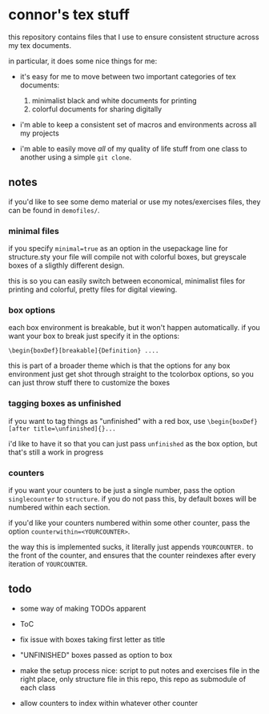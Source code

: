 # connor's tex stuff

this repository contains files that I use to ensure consistent structure across my tex documents.

in particular, it does some nice things for me:

- it's easy for me to move between two important categories of tex documents:

   1. minimalist black and white documents for printing
   2. colorful documents for sharing digitally

- i'm able to keep a consistent set of macros and environments across all my projects

- i'm able to easily move _all_ of my quality of life stuff from one class to another using a simple `git clone`.

## notes

if you'd like to see some demo material or use my notes/exercises files, they can be found in `demofiles/`.

### minimal files

if you specify `minimal=true` as an option in the usepackage line for structure.sty your file will compile not with colorful boxes, but greyscale boxes of a sligthly different design.

this is so you can easily switch between economical, minimalist files for printing and colorful, pretty files for digital viewing. 

### box options

each box environment is breakable, but it won't happen automatically. if you want your box to break just specify it in the options:

`\begin{boxDef}[breakable]{Definition} ....`

this is part of a broader theme which is that the options for any box environment just get shot through straight to the tcolorbox options, so you can just throw stuff there to customize the boxes

### tagging boxes as unfinished

if you want to tag things as "unfinished" with a red box, use
`\begin{boxDef}[after title=\unfinished]{}...`

i'd like to have it so that you can just pass `unfinished` as the box option, but that's still a work in progress

### counters

if you want your counters to be just a single number, pass the option `singlecounter` to `structure`. if you do not pass this, by default boxes will be numbered within each section.

if you'd like your counters numbered within some other counter, pass the option `counterwithin=<YOURCOUNTER>`.

the way this is implemented sucks, it literally just appends `YOURCOUNTER.` to the front of the counter, and ensures that the counter reindexes after every iteration of `YOURCOUNTER`.

## todo
- some way of making TODOs apparent

- ToC

- fix issue with boxes taking first letter as title

- "UNFINISHED" boxes passed as option to box

- make the setup process nice: script to put notes and exercises file in the right place, only structure file in this repo, this repo as submodule of each class

- allow counters to index within whatever other counter